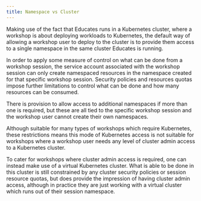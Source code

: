 ```yaml
---
title: Namespace vs Cluster
---
```


Making use of the fact that Educates runs in a Kubernetes cluster, where a
workshop is about deploying workloads to Kubernetes, the default way of allowing
a workshop user to deploy to the cluster is to provide them access to a single
namespace in the same cluster Educates is running.

In order to apply some measure of control on what can be done from a workshop
session, the service account associated with the workshop session can only
create namespaced resources in the namespace created for that specific workshop
session. Security policies and resources quotas impose further limitations to
control what can be done and how many resources can be consumed.

There is provision to allow access to additional namespaces if more than one is
required, but these are all tied to the specific workshop session and the
workshop user cannot create their own namespaces.

Although suitable for many types of workshops which require Kubernetes, these
restrictions means this mode of Kubernetes access is not suitable for workshops
where a workshop user needs any level of cluster admin access to a Kubernetes
cluster.

To cater for workshops where cluster admin access is required, one can instead
make use of a virtual Kubernetes cluster. What is able to be done in this
cluster is still constrained by any cluster security policies or session
resource quotas, but does provide the impression of having cluster admin access,
although in practice they are just working with a virtual cluster which runs out
of their session namespace.
